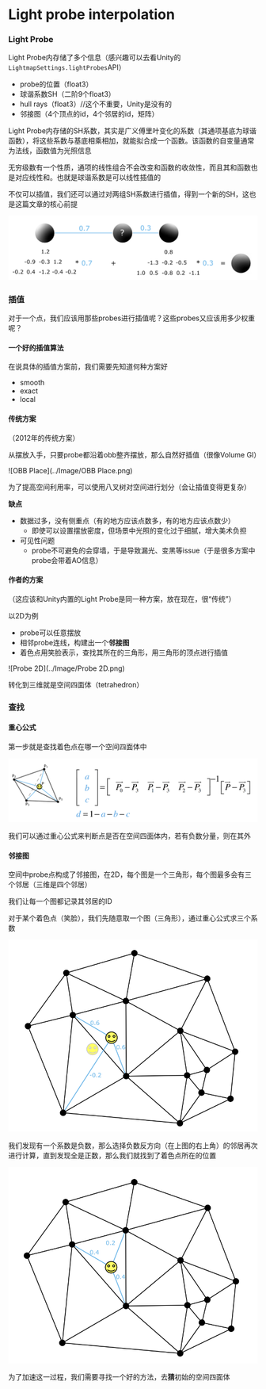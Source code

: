# Light probe interpolation

### Light Probe

Light Probe内存储了多个信息（感兴趣可以去看Unity的`LightmapSettings.lightProbes`API）

- probe的位置（float3）
- 球谐系数SH（二阶9个float3）
- hull rays（float3）//这个不重要，Unity是没有的
- 邻接图（4个顶点的id，4个邻居的id，矩阵）

Light Probe内存储的SH系数，其实是广义傅里叶变化的系数（其通项基底为球谐函数），将这些系数与基底相乘相加，就能拟合成一个函数。该函数的自变量通常为法线，函数值为光照信息

无穷级数有一个性质，通项的线性组合不会改变和函数的收敛性，而且其和函数也是对应线性和。也就是球谐系数是可以线性插值的

不仅可以插值，我们还可以通过对两组SH系数进行插值，得到一个新的SH，这也是这篇文章的核心前提

![SH插值](../Image/SH插值.png)

### 插值

对于一个点，我们应该用那些probes进行插值呢？这些probes又应该用多少权重呢？

#### 一个好的插值算法

在说具体的插值方案前，我们需要先知道何种方案好

- smooth
- exact
- local

#### 传统方案

（2012年的传统方案）

从摆放入手，只要probe都沿着obb整齐摆放，那么自然好插值（很像Volume GI）

![OBB Place](../Image/OBB Place.png)

为了提高空间利用率，可以使用八叉树对空间进行划分（会让插值变得更复杂）

**缺点**

- 数据过多，没有侧重点（有的地方应该点数多，有的地方应该点数少）
  - 即使可以设置摆放密度，但场景中光照的变化过于细腻，增大美术负担
- 可见性问题
  - probe不可避免的会穿墙，于是导致漏光、变黑等issue（于是很多方案中probe会带着AO信息）

#### 作者的方案

（这应该和Unity内置的Light Probe是同一种方案，放在现在，很“传统”）

以2D为例

- probe可以任意摆放
- 相邻probe连线，构建出一个**邻接图**
- 着色点用笑脸表示，查找其所在的三角形，用三角形的顶点进行插值

![Probe 2D](../Image/Probe 2D.png)

转化到三维就是空间四面体（tetrahedron）

### 查找

#### 重心公式

第一步就是查找着色点在哪一个空间四面体中

![重心公式](../Image/重心公式.png)

我们可以通过重心公式来判断点是否在空间四面体内，若有负数分量，则在其外

#### 邻接图

空间中probe点构成了邻接图，在2D，每个图是一个三角形，每个图最多会有三个邻居（三维是四个邻居）

我们让每一个图都记录其邻居的ID

对于某个着色点（笑脸），我们先随意取一个图（三角形），通过重心公式求三个系数

![重心公式求系数](../Image/重心公式求系数.png)

我们发现有一个系数是负数，那么选择负数反方向（在上图的右上角）的邻居再次进行计算，直到发现全是正数，那么我们就找到了着色点所在的位置

![重心公式求系数2](../Image/重心公式求系数2.png)

为了加速这一过程，我们需要寻找一个好的方法，去**猜**初始的空间四面体



